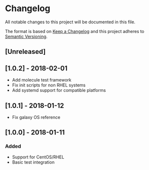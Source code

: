 # Changelog
All notable changes to this project will be documented in this file.

The format is based on [Keep a Changelog](http://keepachangelog.com/en/1.0.0/)
and this project adheres to [Semantic Versioning](http://semver.org/spec/v2.0.0.html).

## [Unreleased]

## [1.0.2] - 2018-02-01
- Add molecule test framework
- Fix init scripts for non RHEL systems
- Add systemd support for compatible platforms

## [1.0.1] - 2018-01-12
- Fix galaxy OS reference

## [1.0.0] - 2018-01-11
### Added
- Support for CentOS/RHEL
- Basic test integration
